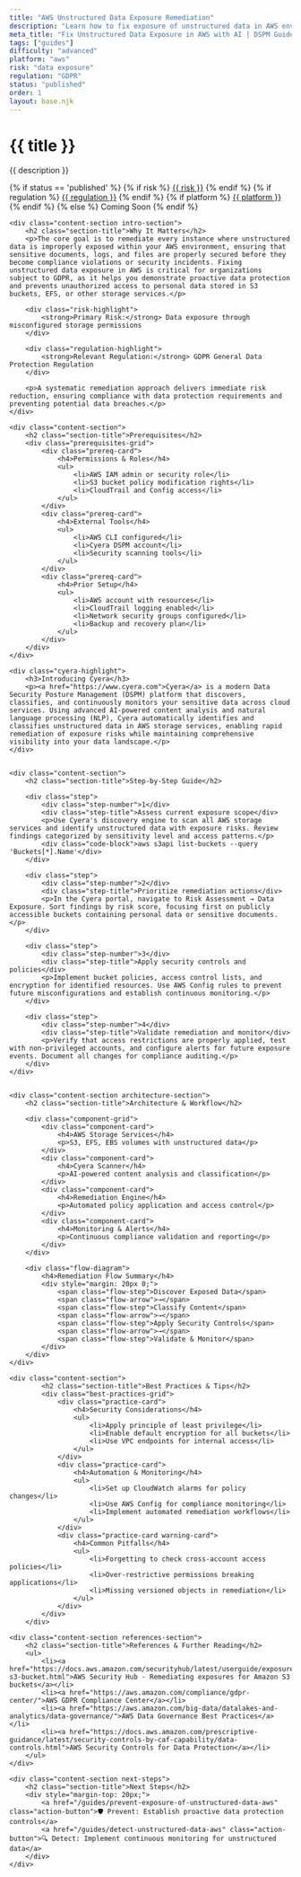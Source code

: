 ```yaml
---
title: "AWS Unstructured Data Exposure Remediation"
description: "Learn how to fix exposure of unstructured data in AWS environments. Follow step-by-step guidance for GDPR compliance and data security."
meta_title: "Fix Unstructured Data Exposure in AWS with AI | DSPM Guide"
tags: ["guides"]
difficulty: "advanced"
platform: "aws"
risk: "data exposure"
regulation: "GDPR"
status: "published"
order: 1
layout: base.njk
---
```


<div class="container">
    <div class="header">
        <h1>{{ title }}</h1>
        <p>{{ description }}</p>
        <div class="guide-tags-container">
			<div class="guide-tags-wrapper">
		    {% if status == 'published' %}
		        {% if risk %}
		        <a href="/risk/{{ risk | downcase | replace: ' ', '-' }}/" class="guide-tag risk">{{ risk }}</a>
		        {% endif %}
		        {% if regulation %}
		        <a href="/regulation/{{ regulation | downcase | replace: ' ', '-' }}/" class="guide-tag regulation">{{ regulation }}</a>
		        {% endif %}
		        {% if platform %}
		        <a href="/platforms/{{ platform | downcase | replace: ' ', '-' }}/" class="guide-tag platform">{{ platform }}</a>
		        {% endif %}
		    {% else %}
		        <span class="guide-tag coming-soon">Coming Soon</span>
		    {% endif %}
		</div>
		</div>
    </div>

    <div class="content-section intro-section">
        <h2 class="section-title">Why It Matters</h2>
        <p>The core goal is to remediate every instance where unstructured data is improperly exposed within your AWS environment, ensuring that sensitive documents, logs, and files are properly secured before they become compliance violations or security incidents. Fixing unstructured data exposure in AWS is critical for organizations subject to GDPR, as it helps you demonstrate proactive data protection and prevents unauthorized access to personal data stored in S3 buckets, EFS, or other storage services.</p>
        
        <div class="risk-highlight">
            <strong>Primary Risk:</strong> Data exposure through misconfigured storage permissions
        </div>
        
        <div class="regulation-highlight">
            <strong>Relevant Regulation:</strong> GDPR General Data Protection Regulation
        </div>
        
        <p>A systematic remediation approach delivers immediate risk reduction, ensuring compliance with data protection requirements and preventing potential data breaches.</p>
    </div>

    <div class="content-section">
        <h2 class="section-title">Prerequisites</h2>
        <div class="prerequisites-grid">
            <div class="prereq-card">
                <h4>Permissions & Roles</h4>
                <ul>
                    <li>AWS IAM admin or security role</li>
                    <li>S3 bucket policy modification rights</li>
                    <li>CloudTrail and Config access</li>
                </ul>
            </div>
            <div class="prereq-card">
                <h4>External Tools</h4>
                <ul>
                    <li>AWS CLI configured</li>
                    <li>Cyera DSPM account</li>
                    <li>Security scanning tools</li>
                </ul>
            </div>
            <div class="prereq-card">
                <h4>Prior Setup</h4>
                <ul>
                    <li>AWS account with resources</li>
                    <li>CloudTrail logging enabled</li>
                    <li>Network security groups configured</li>
                    <li>Backup and recovery plan</li>
                </ul>
            </div>
        </div>
    </div>
	
    <div class="cyera-highlight">
        <h3>Introducing Cyera</h3>
        <p><a href="https://www.cyera.com">Cyera</a> is a modern Data Security Posture Management (DSPM) platform that discovers, classifies, and continuously monitors your sensitive data across cloud services. Using advanced AI-powered content analysis and natural language processing (NLP), Cyera automatically identifies and classifies unstructured data in AWS storage services, enabling rapid remediation of exposure risks while maintaining comprehensive visibility into your data landscape.</p>
    </div>
	

    <div class="content-section">
        <h2 class="section-title">Step-by-Step Guide</h2>
        
        <div class="step">
            <div class="step-number">1</div>
            <div class="step-title">Assess current exposure scope</div>
            <p>Use Cyera's discovery engine to scan all AWS storage services and identify unstructured data with exposure risks. Review findings categorized by sensitivity level and access patterns.</p>
            <div class="code-block">aws s3api list-buckets --query 'Buckets[*].Name'</div>
        </div>

        <div class="step">
            <div class="step-number">2</div>
            <div class="step-title">Prioritize remediation actions</div>
            <p>In the Cyera portal, navigate to Risk Assessment → Data Exposure. Sort findings by risk score, focusing first on publicly accessible buckets containing personal data or sensitive documents.</p>
        </div>

        <div class="step">
            <div class="step-number">3</div>
            <div class="step-title">Apply security controls and policies</div>
            <p>Implement bucket policies, access control lists, and encryption for identified resources. Use AWS Config rules to prevent future misconfigurations and establish continuous monitoring.</p>
        </div>

        <div class="step">
            <div class="step-number">4</div>
            <div class="step-title">Validate remediation and monitor</div>
            <p>Verify that access restrictions are properly applied, test with non-privileged accounts, and configure alerts for future exposure events. Document all changes for compliance auditing.</p>
        </div>
    </div>


    <div class="content-section architecture-section">
        <h2 class="section-title">Architecture & Workflow</h2>
        
        <div class="component-grid">
            <div class="component-card">
                <h4>AWS Storage Services</h4>
                <p>S3, EFS, EBS volumes with unstructured data</p>
            </div>
            <div class="component-card">
                <h4>Cyera Scanner</h4>
                <p>AI-powered content analysis and classification</p>
            </div>
            <div class="component-card">
                <h4>Remediation Engine</h4>
                <p>Automated policy application and access control</p>
            </div>
            <div class="component-card">
                <h4>Monitoring & Alerts</h4>
                <p>Continuous compliance validation and reporting</p>
            </div>
        </div>

        <div class="flow-diagram">
            <h4>Remediation Flow Summary</h4>
            <div style="margin: 20px 0;">
                <span class="flow-step">Discover Exposed Data</span>
                <span class="flow-arrow">→</span>
                <span class="flow-step">Classify Content</span>
                <span class="flow-arrow">→</span>
                <span class="flow-step">Apply Security Controls</span>
                <span class="flow-arrow">→</span>
                <span class="flow-step">Validate & Monitor</span>
            </div>
        </div>
    </div>

	<div class="content-section">
	        <h2 class="section-title">Best Practices & Tips</h2>
	        <div class="best-practices-grid">
	            <div class="practice-card">
	                <h4>Security Considerations</h4>
	                <ul>
	                    <li>Apply principle of least privilege</li>
	                    <li>Enable default encryption for all buckets</li>
	                    <li>Use VPC endpoints for internal access</li>
	                </ul>
	            </div>
	            <div class="practice-card">
	                <h4>Automation & Monitoring</h4>
	                <ul>
	                    <li>Set up CloudWatch alarms for policy changes</li>
	                    <li>Use AWS Config for compliance monitoring</li>
	                    <li>Implement automated remediation workflows</li>
	                </ul>
	            </div>
	            <div class="practice-card warning-card">
	                <h4>Common Pitfalls</h4>
	                <ul>
	                    <li>Forgetting to check cross-account access policies</li>
	                    <li>Over-restrictive permissions breaking applications</li>
	                    <li>Missing versioned objects in remediation</li>
	                </ul>
	            </div>
	        </div>
	    </div>

    <div class="content-section references-section">
        <h2 class="section-title">References & Further Reading</h2>
        <ul>
            <li><a href="https://docs.aws.amazon.com/securityhub/latest/userguide/exposure-s3-bucket.html">AWS Security Hub - Remediating exposures for Amazon S3 buckets</a></li>
            <li><a href="https://aws.amazon.com/compliance/gdpr-center/">AWS GDPR Compliance Center</a></li>
            <li><a href="https://aws.amazon.com/big-data/datalakes-and-analytics/data-governance/">AWS Data Governance Best Practices</a></li>
            <li><a href="https://docs.aws.amazon.com/prescriptive-guidance/latest/security-controls-by-caf-capability/data-controls.html">AWS Security Controls for Data Protection</a></li>
        </ul>
    </div>

    <div class="content-section next-steps">
        <h2 class="section-title">Next Steps</h2>
        <div style="margin-top: 20px;">
            <a href="/guides/prevent-exposure-of-unstructured-data-aws" class="action-button">🛡️ Prevent: Establish proactive data protection controls</a>
            <a href="/guides/detect-unstructured-data-aws" class="action-button">🔍 Detect: Implement continuous monitoring for unstructured data</a>
        </div>
    </div>
</div>
